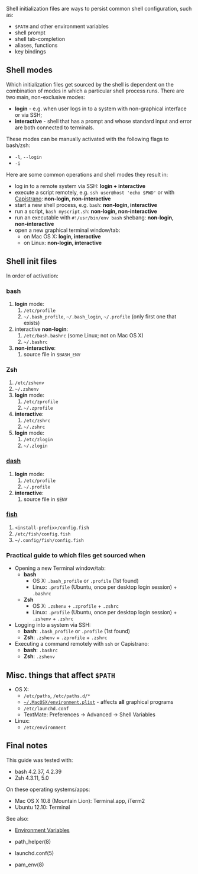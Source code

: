 Shell initialization files are ways to persist common shell configuration, such
as:

* `$PATH` and other environment variables
* shell prompt
* shell tab-completion
* aliases, functions
* key bindings


## Shell modes

Which initialization files get sourced by the shell is dependent on the
combination of modes in which a particular shell process runs. There are two
main, non-exclusive modes:

* **login** - e.g. when user logs in to a system with non-graphical interface or
  via SSH;
* **interactive** - shell that has a prompt and whose standard input and error
  are both connected to terminals.

These modes can be manually activated with the following flags to bash/zsh:

* `-l`, `--login`
* `-i`

Here are some common operations and shell modes they result in:

* log in to a remote system via SSH:
  **login + interactive**
* execute a script remotely, e.g. `ssh user@host 'echo $PWD'` or with
  [Capistrano][]: **non‑login,&nbsp;non‑interactive**
* start a new shell process, e.g. `bash`:
  **non‑login, interactive**
* run a script, `bash myscript.sh`:
  **non‑login, non‑interactive**
* run an executable with `#!/usr/bin/env bash` shebang:
  **non‑login, non‑interactive**
* open a new graphical terminal window/tab:
  * on Mac OS X: **login, interactive**
  * on Linux: **non‑login, interactive**


## Shell init files

In order of activation:

### bash

1. **login** mode:
   1. `/etc/profile`
   2. `~/.bash_profile`, `~/.bash_login`, `~/.profile` (only first one that exists)
2. interactive **non-login**:
   1. `/etc/bash.bashrc` (some Linux; not on Mac OS X)
   2. `~/.bashrc`
3. **non-interactive**:
   1. source file in `$BASH_ENV`

### Zsh

1. `/etc/zshenv`
2. `~/.zshenv`
3. **login** mode:
   1. `/etc/zprofile`
   2. `~/.zprofile`
4. **interactive**:
   1. `/etc/zshrc`
   2. `~/.zshrc`
5. **login** mode:
   1. `/etc/zlogin`
   2. `~/.zlogin`

### [dash][]

1. **login** mode:
   1. `/etc/profile`
   2. `~/.profile`
2. **interactive**:
   1. source file in `$ENV`

### [fish][]

1. `<install-prefix>/config.fish`
2. `/etc/fish/config.fish`
3. `~/.config/fish/config.fish`

### Practical guide to which files get sourced when

* Opening a new Terminal window/tab:
  * **bash**
     * OS X: `.bash_profile` or `.profile` (1st found)
     * Linux: `.profile` (Ubuntu, once per desktop login session) + `.bashrc`
  * **Zsh**
     * OS X: `.zshenv` + `.zprofile` + `.zshrc`
     * Linux: `.profile` (Ubuntu, once per desktop login session) + `.zshenv` + `.zshrc`
* Logging into a system via SSH:
  * **bash**: `.bash_profile` or `.profile` (1st found)
  * **Zsh**: `.zshenv` + `.zprofile` + `.zshrc`
* Executing a command remotely with `ssh` or Capistrano:
  * **bash**: `.bashrc`
  * **Zsh**: `.zshenv`

## Misc. things that affect `$PATH`

* OS X:
  * `/etc/paths`, `/etc/paths.d/*`
  * [`~/.MacOSX/environment.plist`][plist] - affects **all** graphical programs
  * `/etc/launchd.conf`
  * TextMate: Preferences -> Advanced -> Shell Variables
* Linux:
  * `/etc/environment`

## Final notes

This guide was tested with:

* bash 4.2.37, 4.2.39
* Zsh  4.3.11, 5.0

On these operating systems/apps:

* Mac OS X 10.8 (Mountain Lion): Terminal.app, iTerm2
* Ubuntu 12.10: Terminal

See also:

* [Environment Variables](https://help.ubuntu.com/community/EnvironmentVariables)
* path_helper(8)
* launchd.conf(5)
* pam_env(8)


  [Capistrano]: https://github.com/capistrano/capistrano/wiki
  [dash]: http://gondor.apana.org.au/~herbert/dash/
  [fish]: http://ridiculousfish.com/shell/user_doc/html/index.html#initialization
  [plist]: http://developer.apple.com/library/mac/#documentation/MacOSX/Conceptual/BPRuntimeConfig/Articles/EnvironmentVars.html#//apple_ref/doc/uid/20002093-113982
